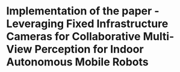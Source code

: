 # Implementation of the paper - Leveraging Fixed Infrastructure Cameras for Collaborative Multi-View Perception for Indoor Autonomous Mobile Robots

